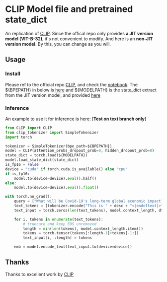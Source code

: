 # CLIP Model file and pretrained state_dict

An replication of [CLIP](https://github.com/openai/CLIP). Since the offical repo only provides **a JIT version model (VIT-B-32)**, it's not convenient to modify. And here is an **non-JIT version model**. By this, you can change as you will.

## Usage

### Install

Please ref to the official repo [CLIP](https://github.com/openai/CLIP), and check the [notebook](https://github.com/openai/CLIP/blob/main/Interacting_with_CLIP.ipynb). The ${BPEPATH} in below is [here](https://github.com/openai/CLIP/blob/main/bpe_simple_vocab_16e6.txt.gz) and ${MODELPATH} is the state_dict extract from the JIT version model, and provided [here](https://drive.google.com/file/d/1BVYRs2QB-Va79oAqpW5fcrw-TEmMj4Kh/view?usp=sharing)

### Inference

An example to use it for inference is here: [**Test on text branch only**]
```python
from CLIP import CLIP
from clip_tokenizer import SimpleTokenizer 
import torch

tokenizer = SimpleTokenizer(bpe_path=${BPEPATH})
model = CLIP(attention_probs_dropout_prob=0, hidden_dropout_prob=0)
state_dict = torch.load(${MODELPATH})
model.load_state_dict(state_dict)
is_fp16 = False
device = "cuda" if torch.cuda.is_available() else "cpu"
if is_fp16:
    model.to(device=device).eval().half()
else:
    model.to(device=device).eval().float()

with torch.no_grad():
    query = ["What will be Covid-19's long-term global economic impact?"]
    text_tokens = [tokenizer.encode("This is " + desc + "<|endoftext|>") for desc in query]
    text_input = torch.zeros(len(text_tokens), model.context_length, dtype=torch.long)

    for i, tokens in enumerate(text_tokens):
        # truncate and keep EOS unremoved
        length = min(len(tokens), model.context_length.item())
        tokens = torch.tensor(tokens[:length-1]+tokens[-1:])
        text_input[i, :length] = tokens

    emb = model.encode_text(text_input.to(device=device))
```

## Thanks

Thanks to excellent work by [CLIP](https://github.com/openai/CLIP)